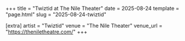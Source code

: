 +++
title = "Twiztid at The Nile Theater"
date = 2025-08-24
template = "page.html"
slug = "2025-08-24-twiztid"

[extra]
artist = "Twiztid"
venue = "The Nile Theater"
venue_url = "https://theniletheatre.com/"
+++
